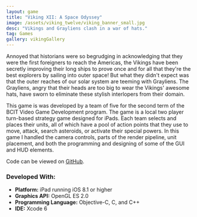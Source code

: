 ```yaml
---
layout: game
title: "Viking XII: A Space Odyssey"
image: /assets/viking_twelve/viking_banner_small.jpg
desc: "Vikings and Grayliens clash in a war of hats."
tag: Games
gallery: vikingGallery
---
```

Annoyed that historians were so begrudging in acknowledging that they were the first foreigners to reach the Americas, the Vikings have been secretly improving their long ships to prove once and for all that they're the best explorers by sailing into outer space! But what they didn't expect was that the outer reaches of our solar system are teeming with Grayliens. The Grayliens, angry that their heads are too big to wear the Vikings' awesome hats, have sworn to eliminate these stylish interlopers from their domain.

This game is was developed by a team of five for the second term of the BCIT Video Game Development program. The game is a local two player turn-based strategy game designed for iPads. Each team selects and places their units, all of which have a pool of action points that they use to move, attack, search asteroids, or activate their special powers. In this game I handled the camera controls, parts of the render pipeline, unit placement, and both the programming and designing of some of the GUI and HUD elements.

Code can be viewed on <a href="https://github.com/LamePancake/VikingXII">GitHub</a>.

### Developed With:
* __Platform:__ iPad running iOS 8.1 or higher
* __Graphics API:__ OpenGL ES 2.0
* __Programming Language:__ Objective-C, C, and C++
* __IDE:__ Xcode 6
